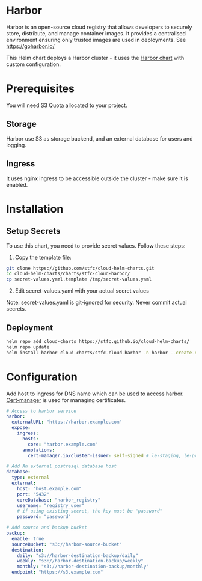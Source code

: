 # Harbor

Harbor is an open-source cloud registry that allows developers to securely store, distribute, and manage container images.
It provides a centralised environment ensuring only trusted images are used in deployments. See https://goharbor.io/

This Helm chart deploys a Harbor cluster - it uses the [Harbor chart](https://github.com/goharbor/harbor-helm) with custom configuration.

# Prerequisites
You will need S3 Quota allocated to your project.

## Storage
Harbor use S3 as storage backend, and an external database for users and logging.

## Ingress
It uses nginx ingress to be accessible outside the cluster - make sure it is enabled.

# Installation

## Setup Secrets

To use this chart, you need to provide secret values. Follow these steps:

1. Copy the template file:

```bash
git clone https://github.com/stfc/cloud-helm-charts.git
cd cloud-helm-charts/charts/stfc-cloud-harbor/
cp secret-values.yaml.template /tmp/secret-values.yaml
```

2. Edit secret-values.yaml with your actual secret values

Note: secret-values.yaml is git-ignored for security. Never commit actual secrets.

## Deployment

```bash
helm repo add cloud-charts https://stfc.github.io/cloud-helm-charts/
helm repo update
helm install harbor cloud-charts/stfc-cloud-harbor -n harbor --create-namespace -f values -f /tmp/secret-values.yaml
```

# Configuration
Add host to ingress for DNS name which can be used to access harbor. [Cert-manager](https://cert-manager.io/) is used for managing certificates.

```yaml
# Access to harbor service
harbor:
  externalURL: "https://harbor.example.com"
  expose:
    ingress:
      hosts:
        core: "harbor.example.com"
      annotations:
        cert-manager.io/cluster-issuer: self-signed # le-staging, le-prod for let's encrypt
```

```yaml
# Add An external postresql database host
database:
  type: external
  external:
    host: "host.example.com"
    port: "5432"
    coreDatabase: "harbor_registry"
    username: "registry_user"
    # if using existing secret, the key must be "password"
    password: "password"
```

```yaml
# Add source and backup bucket
backup:
  enable: true
  sourceBucket: "s3://harbor-source-bucket"
  destination:
    daily: "s3://harbor-destination-backup/daily"
    weekly: "s3://harbor-destination-backup/weekly"
    monthly: "s3://harbor-destination-backup/monthly"
  endpoint: "https://s3.example.com"
```